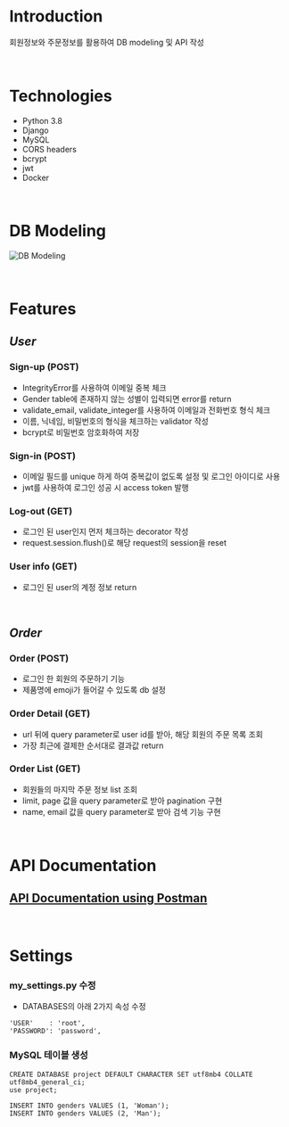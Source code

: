 # Introduction
회원정보와 주문정보를 활용하여 DB modeling 및 API 작성

<br>

# Technologies
* Python 3.8
* Django
* MySQL
* CORS headers
* bcrypt
* jwt
* Docker

<br>

# DB Modeling

![DB Modeling](https://user-images.githubusercontent.com/53142539/82083118-22ff6080-9724-11ea-9621-9967df6af4d0.png)

<br>

# Features
## _User_
### Sign-up (POST)
* IntegrityError를 사용하여 이메일 중복 체크
* Gender table에 존재하지 않는 성별이 입력되면 error를 return
* validate_email, validate_integer를 사용하여 이메일과 전화번호 형식 체크
* 이름, 닉네임, 비밀번호의 형식을 체크하는 validator 작성
* bcrypt로 비밀번호 암호화하여 저장

### Sign-in (POST)
* 이메일 필드를 unique 하게 하여 중복값이 없도록 설정 및 로그인 아이디로 사용
* jwt를 사용하여 로그인 성공 시 access token 발행

### Log-out (GET)
* 로그인 된 user인지 먼저 체크하는 decorator 작성
* request.session.flush()로 해당 request의 session을 reset

### User info (GET)
* 로그인 된 user의 계정 정보 return

<br>

## _Order_
### Order (POST)
* 로그인 한 회원의 주문하기 기능
* 제품명에 emoji가 들어갈 수 있도록 db 설정

### Order Detail (GET)
* url 뒤에 query parameter로 user id를 받아, 해당 회원의 주문 목록 조회
* 가장 최근에 결제한 순서대로 결과값 return

### Order List (GET)
* 회원들의 마지막 주문 정보 list 조회
* limit, page 값을 query parameter로 받아 pagination 구현
* name, email 값을 query parameter로 받아 검색 기능 구현

<br>

# API Documentation
## [API Documentation using Postman](https://documenter.getpostman.com/view/10633619/SzmmTuNL?version=latest)

<br>

# Settings

### my_settings.py 수정
* DATABASES의 아래 2가지 속성 수정
```
'USER'    : 'root',
'PASSWORD': 'password',
```

### MySQL 테이블 생성

```
CREATE DATABASE project DEFAULT CHARACTER SET utf8mb4 COLLATE utf8mb4_general_ci;
use project;

INSERT INTO genders VALUES (1, 'Woman');
INSERT INTO genders VALUES (2, 'Man');
```

